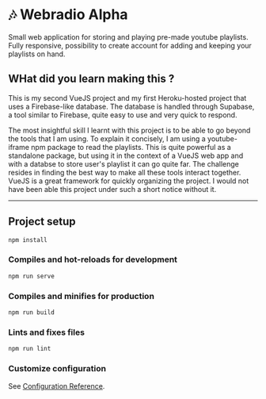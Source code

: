 # :notes: Webradio Alpha

Small web application for storing and playing pre-made youtube playlists. Fully responsive, possibility to create account for adding and keeping your playlists on hand.

## WHat did you learn making this ?

This is my second VueJS project and my first Heroku-hosted project that uses a Firebase-like database. The database is handled through Supabase, a tool similar to Firebase, quite easy to use and very quick to respond.

The most insightful skill I learnt with this project is to be able to go beyond the tools that I am using. To explain it concisely, I am using a youtube-iframe npm package to read the playlists. This is quite powerful as a standalone package, but using it in the context of a VueJS web app and with a databse to store user's playlist it can go quite far. The challenge resides in finding the best way to make all these tools interact together. VueJS is a great framework for quickly organizing the project. I would not have been able this project under such a short notice without it.


---
## Project setup
```
npm install
```

### Compiles and hot-reloads for development
```
npm run serve
```

### Compiles and minifies for production
```
npm run build
```

### Lints and fixes files
```
npm run lint
```

### Customize configuration
See [Configuration Reference](https://cli.vuejs.org/config/).
